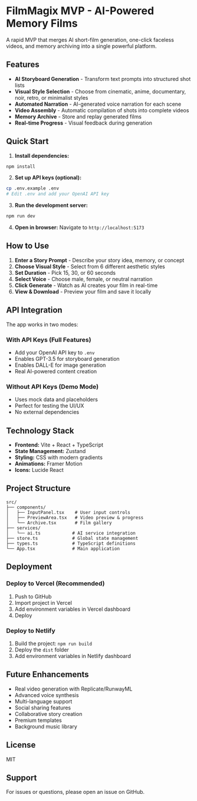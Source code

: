 # FilmMagix MVP - AI-Powered Memory Films

A rapid MVP that merges AI short-film generation, one-click faceless videos, and memory archiving into a single powerful platform.

## Features

- **AI Storyboard Generation** - Transform text prompts into structured shot lists
- **Visual Style Selection** - Choose from cinematic, anime, documentary, noir, retro, or minimalist styles
- **Automated Narration** - AI-generated voice narration for each scene
- **Video Assembly** - Automatic compilation of shots into complete videos
- **Memory Archive** - Store and replay generated films
- **Real-time Progress** - Visual feedback during generation

## Quick Start

1. **Install dependencies:**
```bash
npm install
```

2. **Set up API keys (optional):**
```bash
cp .env.example .env
# Edit .env and add your OpenAI API key
```

3. **Run the development server:**
```bash
npm run dev
```

4. **Open in browser:**
Navigate to `http://localhost:5173`

## How to Use

1. **Enter a Story Prompt** - Describe your story idea, memory, or concept
2. **Choose Visual Style** - Select from 6 different aesthetic styles
3. **Set Duration** - Pick 15, 30, or 60 seconds
4. **Select Voice** - Choose male, female, or neutral narration
5. **Click Generate** - Watch as AI creates your film in real-time
6. **View & Download** - Preview your film and save it locally

## API Integration

The app works in two modes:

### With API Keys (Full Features)
- Add your OpenAI API key to `.env`
- Enables GPT-3.5 for storyboard generation
- Enables DALL-E for image generation
- Real AI-powered content creation

### Without API Keys (Demo Mode)
- Uses mock data and placeholders
- Perfect for testing the UI/UX
- No external dependencies

## Technology Stack

- **Frontend:** Vite + React + TypeScript
- **State Management:** Zustand
- **Styling:** CSS with modern gradients
- **Animations:** Framer Motion
- **Icons:** Lucide React

## Project Structure

```
src/
├── components/
│   ├── InputPanel.tsx    # User input controls
│   ├── PreviewArea.tsx   # Video preview & progress
│   └── Archive.tsx       # Film gallery
├── services/
│   └── ai.ts            # AI service integration
├── store.ts             # Global state management
├── types.ts             # TypeScript definitions
└── App.tsx              # Main application
```

## Deployment

### Deploy to Vercel (Recommended)

1. Push to GitHub
2. Import project in Vercel
3. Add environment variables in Vercel dashboard
4. Deploy

### Deploy to Netlify

1. Build the project: `npm run build`
2. Deploy the `dist` folder
3. Add environment variables in Netlify dashboard

## Future Enhancements

- Real video generation with Replicate/RunwayML
- Advanced voice synthesis
- Multi-language support
- Social sharing features
- Collaborative story creation
- Premium templates
- Background music library

## License

MIT

## Support

For issues or questions, please open an issue on GitHub.